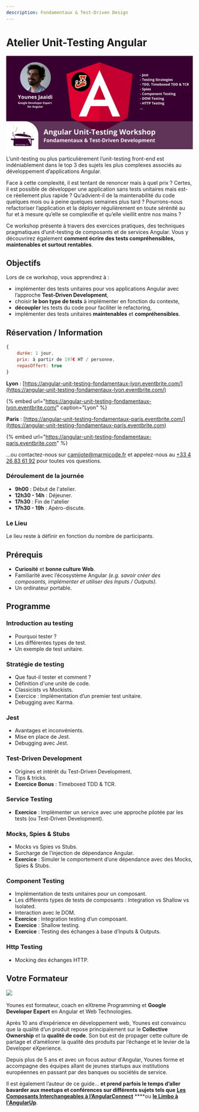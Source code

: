 ```yaml
---
description: Fondamentaux & Test-Driven Design
---
```


# Atelier Unit-Testing Angular

![](../.gitbook/assets/workshop-angular-unit-testing.png)

L’unit-testing ou plus particulièrement l’unit-testing front-end est indéniablement dans le top 3 des sujets les plus complexes associés au développement d’applications Angular.

Face à cette complexité, il est tentant de renoncer mais à quel prix ? Certes, il est possible de développer une application sans tests unitaires mais est-ce réellement plus rapide ? Qu’advient-il de la maintenabilité du code quelques mois ou à peine quelques semaines plus tard ? Pourrons-nous refactoriser l’application et la déployer régulièrement en toute sérénité au fur et à mesure qu’elle se complexifie et qu’elle vieillit entre nos mains ?

Ce workshop présente à travers des exercices pratiques, des techniques pragmatiques d’unit-testing de composants et de services Angular. Vous y découvrirez également **comment écrire des tests compréhensibles, maintenables et surtout rentables**.

## Objectifs

Lors de ce workshop, vous apprendrez à :

* implémenter des tests unitaires pour vos applications Angular avec l’approche **Test-Driven Development**,
* choisir **le bon type de tests** à implémenter en fonction du contexte,
* **découpler** les tests du code pour faciliter le refactoring,
* implémenter des tests unitaires **maintenables** et **compréhensibles**.

## Réservation / Information

```javascript
{
    durée: 1 jour,
    prix: à partir de 197€ HT / personne,
    repasOffert: true
}
```

**Lyon** : [https://angular-unit-testing-fondamentaux-lyon.eventbrite.com/](https://angular-unit-testing-fondamentaux-lyon.eventbrite.com/)

{% embed url="https://angular-unit-testing-fondamentaux-lyon.eventbrite.com/" caption="Lyon" %}

**Paris** : [https://angular-unit-testing-fondamentaux-paris.eventbrite.com/](https://angular-unit-testing-fondamentaux-paris.eventbrite.com)

{% embed url="https://angular-unit-testing-fondamentaux-paris.eventbrite.com" %}

...ou contactez-nous sur [camijote@marmicode.fr](mailto:camijote@marmicode.fr) et appelez-nous au [+33 4 26 83 61 92](tel:+33426836192) pour toutes vos questions.

### Déroulement de la journée

* **9h00** : Début de l'atelier.
* **12h30 - 14h** : Déjeuner.
* **17h30** : Fin de l'atelier
* **17h30 - 19h** : Apéro-discute.

### Le Lieu

Le lieu reste à définir en fonction du nombre de participants.

## Prérequis

* **Curiosité** et **bonne culture Web**.
* Familiarité avec l’écosystème Angular _\(e.g. savoir créer des composants, implémenter et utiliser des Inputs / Outputs\)._
* Un ordinateur portable.

## Programme

### Introduction au testing

* Pourquoi tester ?
* Les différentes types de test.
* Un exemple de test unitaire.

### Stratégie de testing

* Que faut-il tester et comment ?
* Définition d'une unité de code.
* Classicists vs Mockists.
* Exercice : Implémentation d’un premier test unitaire.
* Debugging avec Karma.

### Jest

* Avantages et inconvénients.
* Mise en place de Jest.
* Debugging avec Jest.

### Test-Driven Development

* Origines et intérêt du Test-Driven Development.
* Tips & tricks.
* **Exercice Bonus** : Timeboxed TDD & TCR.

### Service Testing

* **Exercice** : Implémenter un service avec une approche pilotée par les tests \(ou Test-Driven Development\).

### Mocks, Spies & Stubs

* Mocks vs Spies vs Stubs.
* Surcharge de l’injection de dépendance Angular.
* **Exercice** : Simuler le comportement d’une dépendance avec des Mocks, Spies & Stubs.

### Component Testing

* Implémentation de tests unitaires pour un composant.
* Les différents types de tests de composants : Integration vs Shallow vs Isolated.
* Interaction avec le DOM.
* **Exercice** : Integration testing d’un composant.
* **Exercice** : Shallow testing.
* **Exercice** : Testing des échanges à base d’Inputs & Outputs.

### Http Testing

* Mocking des échanges HTTP.

## Votre Formateur

![](../.gitbook/assets/younes-circle-small.png)

Younes est formateur, coach en eXtreme Programming et **Google Developer Expert** en Angular et Web Technologies.

Après 10 ans d’expérience en développement web, Younes est convaincu que la qualité d’un produit repose principalement sur le **Collective Ownership** et la **qualité de code**. Son but est de propager cette culture de partage et d’améliorer la qualité des produits par l’échange et le levier de la Developer eXperience.

Depuis plus de 5 ans et avec un focus autour d'Angular, Younes forme et accompagne des équipes allant de jeunes startups aux institutions européennes en passant par des banques ou sociétés de service.

Il est également l’auteur de ce guide... **et prend parfois le temps d’aller bavarder aux meetups et conférences sur différents sujets tels que** [**Les Composants Interchangeables à l’AngularConnect**](https://youtu.be/nX_HhiqmFAI) ****ou [**le Limbo à l'AngularUp**](https://www.youtube.com/watch?v=izGz7H-8yIk).

